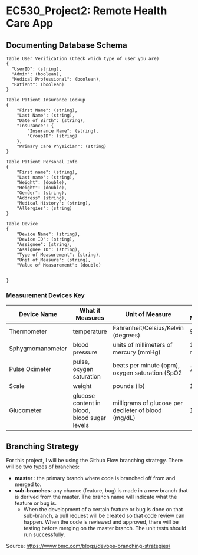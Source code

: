 # EC530_Project2: Remote Health Care App


## Documenting Database Schema

```
Table User Verification (Check which type of user you are)
{
  "UserID": (string),
  "Admin": (boolean),
  "Medical Professional": (boolean),
  "Patient": (boolean)
}
```

```
Table Patient Insurance Lookup 
{
    "First Name": (string),
    "Last Name": (string),
    "Date of Birth": (string),
    "Insurance": {
        "Insurance Name": (string),
        "GroupID": (string)
    },
    "Primary Care Physician": (string)
}
```

```
Table Patient Personal Info 
{
    "First name": (string),
    "Last name": (string),
    "Weight": (double),
    "Height": (double),
    "Gender": (string),
    "Address" (string),
    "Medical History": (string),
    "Allergies": (string)
}
```

``` 
Table Device 
{
    "Device Name": (string),
    "Device ID": (string),
    "Assignee": (string),
    "Assignee ID": (string),
    "Type of Measurement": (string),
    "Unit of Measure": (string),
    "Value of Measurement": (double)
    
    
}
```

### Measurement Devices Key
| Device Name | What it Measures| Unit of Measure | Example of Measurement |
| ------------| ----------------| ------------------------------| --------------|
|Thermometer | temperature | Fahrenheit/Celsius/Kelvin (degrees) | 92.3 |
| Sphygmomanometer| blood pressure | units of millimeters of mercury (mmHg)  | 132/88 mmHg
| Pulse Oximeter | pulse, oxygen saturation | beats per minute (bpm), oxygen saturation (SpO2 | 70 bpm, 96% | 
|Scale | weight | pounds (lb) | 130 lb |
| Glucometer | glucose content in blood, blood sugar levels | milligrams of glucose per decileter of blood (mg/dL) | 100 mg/dL |


## Branching Strategy
For this project, I will be using the Github Flow branching strategy.
There will be two types of branches:
* **master** : the primary branch where code is branched off from and merged to. 
* **sub-branches**: any chance (feature, bug) is made in a new branch that is derived from the master. The branch name will indicate what the feature or bug is.
    * When the development of a certain feature or bug is done on that sub-branch, a pull request will be created so that code review can happen. When the code is reviewed and approved, there will be testing before merging on the master branch. The unit tests should run successfully.
 
Source: https://www.bmc.com/blogs/devops-branching-strategies/





